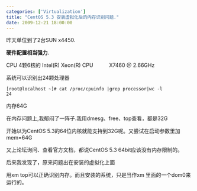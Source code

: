 ```yaml
---
categories: ['Virtualization']
title: "CentOS 5.3 安装虚拟化后的内存识别问题."
date: 2009-12-21 18:00:00
---
```


昨天单位到了2台SUN x4450.

**硬件配置相当强力.**

CPU 4颗6核的 Intel(R) Xeon(R) CPU           X7460 @ 2.66GHz

系统可以识别出24颗处理器

```
[root@localhost ~]# cat /proc/cpuinfo |grep processor|wc -l
24
```

内存64G 

在内存问题上,我郁闷了一阵子.我用dmesg、free、top查看，都是32G

开始以为CentOS 5.3的64位内核就能支持到32G呢。又尝试在启动参数里加mem=64G

又上论坛询问、查看官方文档，都说CentOS 5.3 64bit应该没有内存限制的。

后来我发现了，原来问题出在安装的虚拟化上面

用xm top可以正确识别内存。而且安装的系统，只是当作xm 里面的一个dom0来运行的。

